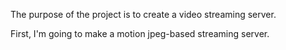 
The purpose of the project is to create a video streaming server.

First, I'm going to make a motion jpeg-based streaming server.